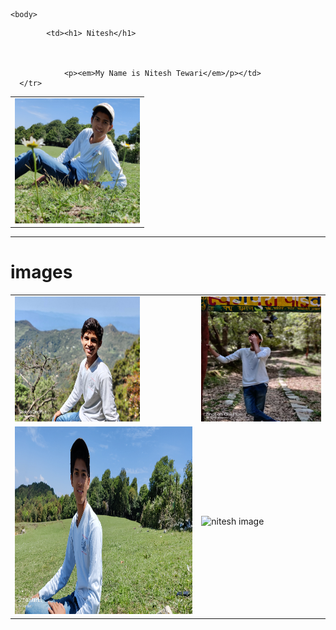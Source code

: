 <!DOCTYPE html>
<html>

  <head>
      <title>nitesh's persnol sites</title>

    <body>
  <table cellspacing="20">
       <tr>
            <td><img src="tewari.jpg" height="200" width="200" alt="nitesh image"></td>

            <td><h1> Nitesh</h1>



                <p><em>My Name is Nitesh Tewari</em>/p></td>
      </tr>
  </table>
  <hr>
  <h1>images</h1>
  <table>
      <tr>
          <td><img src="IMG_20210603_100728_Bokeh.jpg"height="200" width="200" alt="nitesh image"></td>
          <td> <img src="IMG_20210603_102906_Bokeh.jpg"height="200" width="200" alt="nitesh image"></td>
      </tr>
      <tr>
          <td><img src="IMG_20210603_104712.jpg"height="300" width="300" alt="nitesh image"></td>
          <td><img src="IMG_20210603_114559.jpg"height="200" width="200" alt="nitesh image"></td>
      </tr>
      </table>
  </body>


  </head>

</html>
